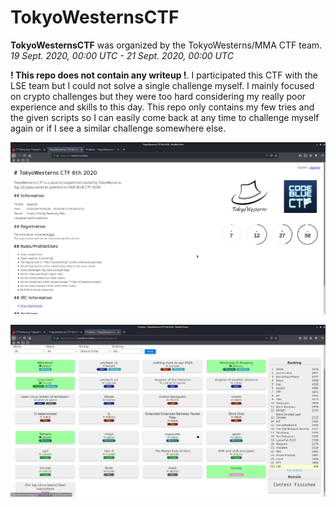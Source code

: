 # TokyoWesternsCTF

**TokyoWesternsCTF** was organized by the TokyoWesterns/MMA CTF team. *19 Sept. 2020, 00:00 UTC - 21 Sept. 2020, 00:00 UTC*

**! This repo does not contain any writeup !**. I participated this CTF with the LSE team but I could not solve a single challenge myself. I mainly focused on crypto challenges but they were too hard considering my really poor experience and skills to this day. This repo only contains my few tries and the given scripts so I can easily come back at any time to challenge myself again or if I see a similar challenge somewhere else.

![ctf](ctf.png)

![challs](challs.png)
